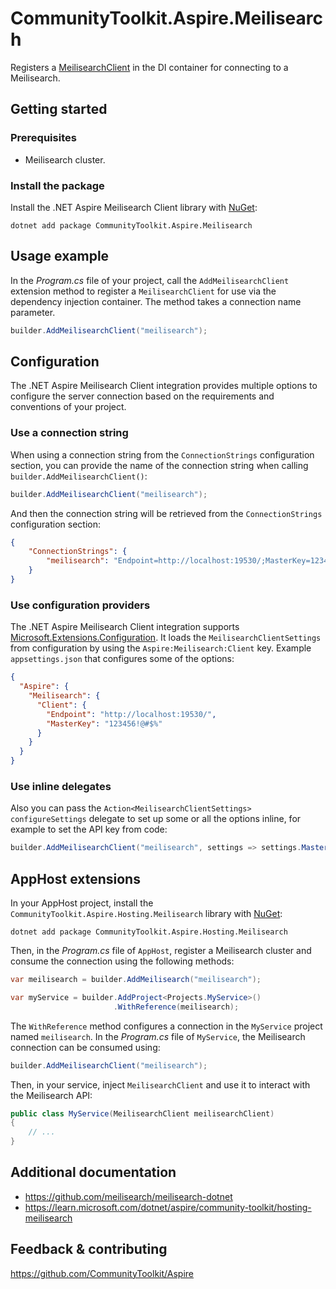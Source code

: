 # CommunityToolkit.Aspire.Meilisearch

Registers a [MeilisearchClient](https://github.com/meilisearch/meilisearch-dotnet) in the DI container for connecting to a Meilisearch.

## Getting started

### Prerequisites

-   Meilisearch cluster.

### Install the package

Install the .NET Aspire Meilisearch Client library with [NuGet](https://www.nuget.org):

```dotnetcli
dotnet add package CommunityToolkit.Aspire.Meilisearch
```

## Usage example

In the _Program.cs_ file of your project, call the `AddMeilisearchClient` extension method to register a `MeilisearchClient` for use via the dependency injection container. The method takes a connection name parameter.

```csharp
builder.AddMeilisearchClient("meilisearch");
```

## Configuration

The .NET Aspire Meilisearch Client integration provides multiple options to configure the server connection based on the requirements and conventions of your project.

### Use a connection string

When using a connection string from the `ConnectionStrings` configuration section, you can provide the name of the connection string when calling `builder.AddMeilisearchClient()`:

```csharp
builder.AddMeilisearchClient("meilisearch");
```

And then the connection string will be retrieved from the `ConnectionStrings` configuration section:

```json
{
    "ConnectionStrings": {
        "meilisearch": "Endpoint=http://localhost:19530/;MasterKey=123456!@#$%"
    }
}
```

### Use configuration providers

The .NET Aspire Meilisearch Client integration supports [Microsoft.Extensions.Configuration](https://learn.microsoft.com/dotnet/api/microsoft.extensions.configuration). It loads the `MeilisearchClientSettings` from configuration by using the `Aspire:Meilisearch:Client` key. Example `appsettings.json` that configures some of the options:

```json
{
  "Aspire": {
    "Meilisearch": {
      "Client": {
        "Endpoint": "http://localhost:19530/",
        "MasterKey": "123456!@#$%"
      }
    }
  }
}
```

### Use inline delegates

Also you can pass the `Action<MeilisearchClientSettings> configureSettings` delegate to set up some or all the options inline, for example to set the API key from code:

```csharp
builder.AddMeilisearchClient("meilisearch", settings => settings.MasterKey = "123456!@#$%");
```

## AppHost extensions

In your AppHost project, install the `CommunityToolkit.Aspire.Hosting.Meilisearch` library with [NuGet](https://www.nuget.org):

```dotnetcli
dotnet add package CommunityToolkit.Aspire.Hosting.Meilisearch
```

Then, in the _Program.cs_ file of `AppHost`, register a Meilisearch cluster and consume the connection using the following methods:

```csharp
var meilisearch = builder.AddMeilisearch("meilisearch");

var myService = builder.AddProject<Projects.MyService>()
                       .WithReference(meilisearch);
```

The `WithReference` method configures a connection in the `MyService` project named `meilisearch`. In the _Program.cs_ file of `MyService`, the Meilisearch connection can be consumed using:

```csharp
builder.AddMeilisearchClient("meilisearch");
```

Then, in your service, inject `MeilisearchClient` and use it to interact with the Meilisearch API:

```csharp
public class MyService(MeilisearchClient meilisearchClient)
{
    // ...
}
```

## Additional documentation

-   https://github.com/meilisearch/meilisearch-dotnet
-   https://learn.microsoft.com/dotnet/aspire/community-toolkit/hosting-meilisearch

## Feedback & contributing

https://github.com/CommunityToolkit/Aspire

